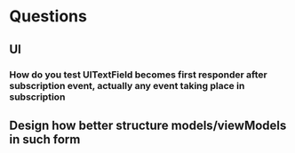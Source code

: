 #  Questions

## UI
### How do you test UITextField becomes first responder after subscription event, actually any event taking place in subscription
### 

## Design how better structure models/viewModels in such form


